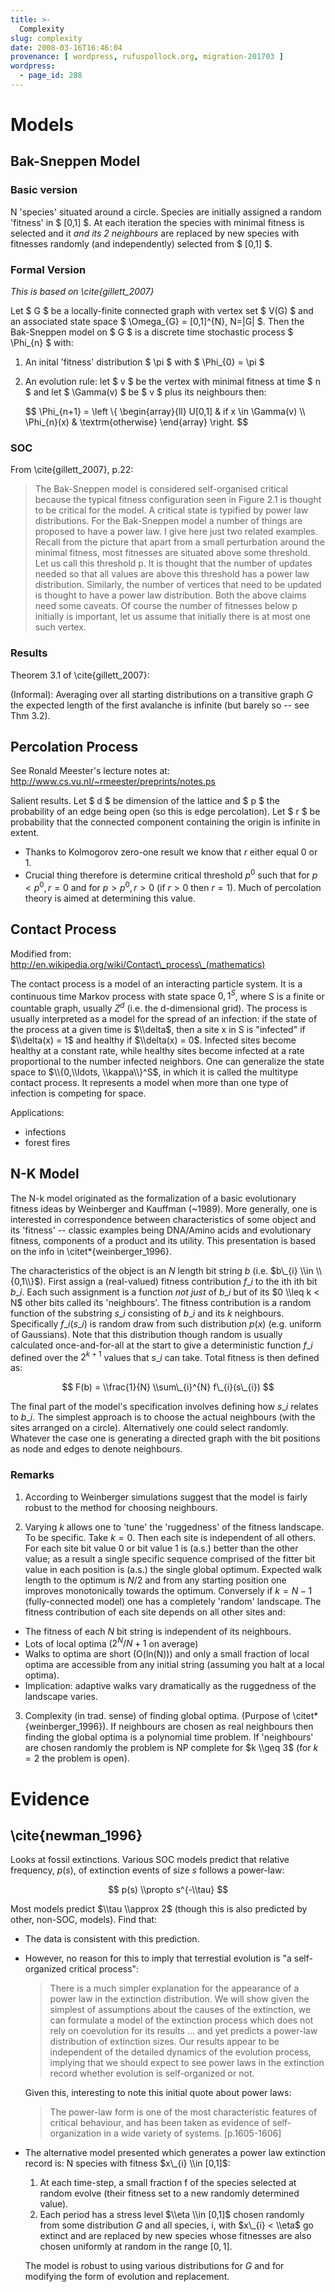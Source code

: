 ```yaml
---
title: >-
  Complexity
slug: complexity
date: 2008-03-16T16:46:04
provenance: [ wordpress, rufuspollock.org, migration-201703 ]
wordpress:
  - page_id: 288
---
```

# Models

## Bak-Sneppen Model

### Basic version

N 'species' situated around a circle. Species are initially assigned a random 'fitness' in $ [0,1] $. At each iteration the species with minimal fitness is selected and it *and its 2 neighbours* are replaced by new species with fitnesses randomly (and independently) selected from $ [0,1] $.

### Formal Version

*This is based on \\cite{gillett\_2007}*

Let $ G $ be a locally-finite connected graph with vertex set $ V(G) $ and an associated state space $ \\Omega\_{G} = [0,1]^{N}, N=|G| $. Then the Bak-Sneppen model on $ G $ is a discrete time stochastic process $ \\Phi\_{n} $ with:

1. An inital 'fitness' distribution $ \\pi $ with $ \\Phi\_{0} = \\pi $
2. An evolution rule: let $ v $ be the vertex with minimal fitness at time $ n $ and let $ \\Gamma(v) $ be $ v $ plus its neighbours then:

    $$
    \\Phi\_{n+1} = \\left \\{
      \\begin{array}{ll}
        U[0,1] & if x \\in \\Gamma(v) \\\\
        \\Phi\_{n}(x) & \\textrm{otherwise}
      \\end{array}
                 \\right.
    $$

### SOC

From \\cite{gillett\_2007}, p.22:

> The Bak-Sneppen model is considered self-organised critical because the
> typical fitness configuration seen in Figure 2.1 is thought to be critical for
> the model. A critical state is typified by power law distributions. For the
> Bak-Sneppen model a number of things are proposed to have a power law. I
> give here just two related examples. Recall from the picture that apart from
> a small perturbation around the minimal fitness, most fitnesses are situated
> above some threshold. Let us call this threshold p. It is thought that the
> number of updates needed so that all values are above this threshold has a
> power law distribution. Similarly, the number of vertices that need to be
> updated is thought to have a power law distribution. Both the above claims
> need some caveats. Of course the number of fitnesses below p initially is
> important, let us assume that initially there is at most one such vertex.

### Results

Theorem 3.1 of \\cite{gillett\_2007}:

(Informal): Averaging over all starting distributions on a transitive graph $G$ the expected length of the first avalanche is infinite (but barely so -- see Thm 3.2).

## Percolation Process

See Ronald Meester's lecture notes at: <http://www.cs.vu.nl/~rmeester/preprints/notes.ps>

Salient results. Let $ d $ be dimension of the lattice and $ p $ the probability of an edge being open (so this is edge percolation). Let $ r $ be probability that the connected component containing the origin is infinite in extent.

  * Thanks to Kolmogorov zero-one result we know that $r$ either equal 0 or 1.
  * Crucial thing therefore is determine critical threshold $p^{0}$ such that for $p < p^{0}, r=0$ and for $p>p^{0}, r>0$ (if $r>0$ then $r=1$). Much of percolation theory is aimed at determining this value.

## Contact Process

Modified from: <http://en.wikipedia.org/wiki/Contact\_process\_(mathematics)>

The contact process is a model of an interacting particle system. It is a continuous time Markov process with state space ${0,1}^{S}$, where S is a finite or countable graph, usually $Z^{d}$ (i.e. the d-dimensional grid). The process is usually interpreted as a model for the spread of an infection: if the state of the process at a given time is $\\delta$, then a site x in S is "infected" if $\\delta(x) = 1$ and healthy if $\\delta(x) = 0$. Infected sites become healthy at a constant rate, while healthy sites become infected at a rate proportional to the number infected neighbors. One can generalize the state space to $\\{0,\\ldots, \\kappa\\}^S$, in which it is called the multitype contact process. It represents a model when more than one type of infection is competing for space.

Applications:

  * infections
  * forest fires

## N-K Model

The N-k model originated as the formalization of a basic evolutionary fitness ideas by Weinberger and Kauffman (~1989). More generally, one is interested in correspondence between characteristics of some object and its 'fitness' -- classic examples being DNA/Amino acids and evolutionary fitness, components of a product and its utility. This presentation is based on the info in \\citet*{weinberger\_1996}.

The characteristics of the object is an $N$ length bit string $b$ (i.e. $b\_{i} \\in \\{0,1\\}$). First assign a (real-valued) fitness contribution $f\_{i}$ to the ith ith bit $b\_{i}$. Each such assignment is a function *not just* of $b\_{i}$ but of its $0 \\leq k < N$ other bits called its 'neighbours'. The fitness contribution is a random function of the substring $s\_{i}$ consisting of $b\_{i}$ and its $k$ neighbours. Specifically $f\_{i}(s\_{i})$ is random draw from such distribution $p(x)$ (e.g. uniform of Gaussians). Note that this distribution though random is usually calculated once-and-for-all at the start to give a deterministic function $f\_{i}$ defined over the $2^{k+1}$ values that $s\_{i}$ can take. Total fitness is then defined as:

$$ F(b) = \\frac{1}{N} \\sum\_{i}^{N} f\_{i}(s\_{i}) $$

The final part of the model's specification involves defining how $s\_{i}$ relates to $b\_{i}$. The simplest approach is to choose the actual neighbours (with the sites arranged on a circle). Alternatively one could select randomly. Whatever the case one is generating a directed graph with the bit positions as node and edges to denote neighbours.

### Remarks

1. According to Weinberger simulations suggest that the model is fairly robust to the method for choosing neighbours.

2. Varying $k$ allows one to 'tune' the 'ruggedness' of the fitness landscape. To be specific. Take $k=0$. Then each site is independent of all others. For each site bit value 0 or bit value 1 is (a.s.) better than the other value; as a result a single specific sequence comprised of the fitter bit value in each position is (a.s.) the single global optimum. Expected walk length to the optimum is $N/2$ and from any starting position one improves monotonically towards the optimum. Conversely if $k=N-1$ (fully-connected model) one has a completely 'random' landscape. The fitness contribution of each site depends on all other sites and:
  * The fitness of each $N$ bit string is independent of its neighbours.
  * Lots of local optima ($2^{N}/N+1$ on average)
  * Walks to optima are short (O(ln(N))) and only a small fraction of local optima are accessible from any initial string (assuming you halt at a local optima).
  * Implication: adaptive walks vary dramatically as the ruggedness of the landscape varies.

3. Complexity (in trad. sense) of finding global optima. (Purpose of \\citet*{weinberger\_1996}). If neighbours are chosen as real neighbours then finding the global optima is a polynomial time problem. If 'neighbours' are chosen randomly the problem is NP complete for $k \\geq 3$ (for $k=2$ the problem is open).

# Evidence

## \\cite{newman\_1996}

Looks at fossil extinctions. Various SOC models predict that relative frequency, $p(s)$, of extinction events of size $s$ follows a power-law:

$$ p(s) \\propto s^{-\\tau} $$

Most models predict $\\tau \\approx 2$ (though this is also predicted by other, non-SOC, models). Find that:

  * The data is consistent with this prediction.
  * However, no reason for this to imply that terrestial evolution is "a self-organized critical process":

    > There is a much simpler explanation for the appearance of a power law in the extinction distribution. We will show given the simplest of assumptions about the causes of the extinction, we can formulate a model of the extinction process which does not rely on coevolution for its results ... and yet predicts a power-law distribution of extinction sizes. Our results appear to be independent of the detailed dynamics of the evolution process, implying that we should expect to see power laws in the extinction record whether evolution is self-organized or not.

    Given this, interesting to note this initial quote about power laws:

    > The power-law form is one of the most characteristic features of critical behaviour, and has been taken as evidence of self-organization in a wide variety of systems. [p.1605-1606]

  * The alternative model presented which generates a power law extinction record is: N species with fitness $x\_{i} \\in [0,1]$:

     1. At each time-step, a small fraction f of the species selected at random evolve (their fitness set to a new randomly determined value).
     2. Each period has a stress level $\\eta \\in [0,1]$ chosen randomly from some distribution $G$ and all species, i, with $x\_{i} < \\eta$ go extinct and are replaced by new species whose fitnesses are also chosen uniformly at random in the range $[0,1]$.

     The model is robust to using various distributions for $G$ and for modifying the form of evolution and replacement.
